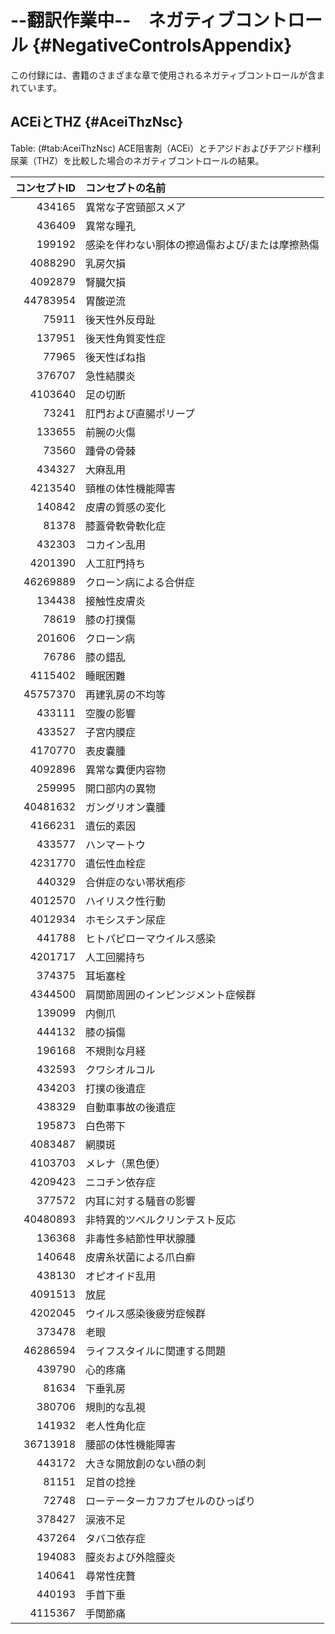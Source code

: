 # --翻訳作業中--　ネガティブコントロール {#NegativeControlsAppendix}

この付録には、書籍のさまざまな章で使用されるネガティブコントロールが含まれています。

## ACEiとTHZ {#AceiThzNsc}

Table: (\#tab:AceiThzNsc) ACE阻害剤（ACEi）とチアジドおよびチアジド様利尿薬（THZ）を比較した場合のネガティブコントロールの結果。

| コンセプトID | コンセプトの名前                                      |
| -------------:|:-------------------------------------------------------|
| 434165 | 異常な子宮頸部スメア |
| 436409 | 異常な瞳孔 |
| 199192 | 感染を伴わない胴体の擦過傷および/または摩擦熱傷 |
| 4088290 | 乳房欠損 |
| 4092879 | 腎臓欠損 |
| 44783954 | 胃酸逆流 |
| 75911 | 後天性外反母趾 |
| 137951 | 後天性角質変性症 |
| 77965 | 後天性ばね指 |
| 376707 | 急性結膜炎 |
| 4103640 | 足の切断 |
| 73241 | 肛門および直腸ポリープ |
| 133655 | 前腕の火傷 |
| 73560 | 踵骨の骨棘 |
| 434327 | 大麻乱用 |
| 4213540 | 頸椎の体性機能障害 |
| 140842 | 皮膚の質感の変化 |
| 81378 | 膝蓋骨軟骨軟化症 |
| 432303 | コカイン乱用 |
| 4201390 | 人工肛門持ち |
| 46269889 | クローン病による合併症 |
| 134438 | 接触性皮膚炎 |
| 78619 | 膝の打撲傷 |
| 201606 | クローン病 |
| 76786 | 膝の錯乱 |
| 4115402 | 睡眠困難 |
| 45757370 | 再建乳房の不均等 |
| 433111 | 空腹の影響 |
| 433527 | 子宮内膜症 |
| 4170770 | 表皮嚢腫 |
| 4092896 | 異常な糞便内容物 |
| 259995 | 開口部内の異物 |
| 40481632 | ガングリオン嚢腫 |
| 4166231 | 遺伝的素因 |
| 433577 | ハンマートウ |
| 4231770 | 遺伝性血栓症 |
| 440329 | 合併症のない帯状疱疹 |
| 4012570 | ハイリスク性行動 |
| 4012934 | ホモシスチン尿症 |
| 441788 | ヒトパピローマウイルス感染 |
| 4201717 | 人工回腸持ち |
| 374375 | 耳垢塞栓 |
| 4344500 | 肩関節周囲のインピンジメント症候群 |
| 139099 | 内側爪 |
| 444132 | 膝の損傷 |
| 196168 | 不規則な月経 |
| 432593 | クワシオルコル |
| 434203 | 打撲の後遺症 |
| 438329 | 自動車事故の後遺症 |
| 195873 | 白色帯下 |
| 4083487 | 網膜斑 |
| 4103703 | メレナ（黒色便） |
| 4209423 | ニコチン依存症 |
| 377572 | 内耳に対する騒音の影響 |
| 40480893 | 非特異的ツベルクリンテスト反応 |
| 136368 | 非毒性多結節性甲状腺腫 |
| 140648 | 皮膚糸状菌による爪白癬 |
| 438130 | オピオイド乱用 |
| 4091513 | 放屁 |
| 4202045 | ウイルス感染後疲労症候群 |
| 373478 | 老眼 |
| 46286594 | ライフスタイルに関連する問題 |
| 439790 | 心的疼痛 |
| 81634 | 下垂乳房 |
| 380706 | 規則的な乱視 |
| 141932 | 老人性角化症 |
| 36713918 | 腰部の体性機能障害 |
| 443172 | 大きな開放創のない顔の刺 |
| 81151 | 足首の捻挫 |
| 72748 | ローテーターカフカプセルのひっぱり |
| 378427 | 涙液不足 |
| 437264 | タバコ依存症 |
| 194083 | 膣炎および外陰膣炎 |
| 140641 | 尋常性疣贅 |
| 440193 | 手首下垂 |
| 4115367 | 手関節痛 |
